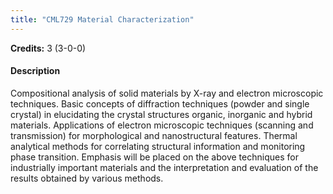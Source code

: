 ```yaml
---
title: "CML729 Material Characterization"
---
```

**Credits:** 3 (3-0-0)

#### Description
Compositional analysis of solid materials by X-ray and electron microscopic techniques. Basic concepts of diffraction techniques (powder and single crystal) in elucidating the crystal structures organic, inorganic and hybrid materials. Applications of electron microscopic techniques (scanning and transmission) for morphological and nanostructural features. Thermal analytical methods for correlating structural information and monitoring phase transition. Emphasis will be placed on the above techniques for industrially important materials and the interpretation and evaluation of the results obtained by various methods.